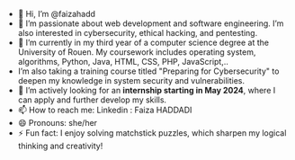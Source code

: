 - 👋 Hi, I’m @faizahadd
- 👀 I’m passionate about web development and software engineering. I’m also interested in cybersecurity, ethical hacking, and pentesting.
- 🌱 I’m currently in my third year of a computer science degree at the University of Rouen. My coursework includes operating system, algorithms, Python, Java, HTML, CSS, PHP, JavaScript,..
-  I’m also taking a training course titled "Preparing for Cybersecurity" to deepen my knowledge in system security and vulnerabilities.
- 💼 I’m actively looking for an **internship starting in May 2024**, where I can apply and further develop my skills.
- 📫 How to reach me: Linkedin : Faiza HADDADI
- 😄 Pronouns: she/her
- ⚡ Fun fact: I enjoy solving matchstick puzzles, which sharpen my logical thinking and creativity!

